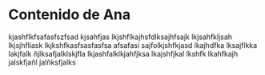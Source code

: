 # Contenido de Ana

kjashflkfsafasfszfsad
kjsahfjas
lkjshflkajhsfdlksajhfsajk
lkjsahfkljsah
lkjsjhfliask
lkjkshfkasfsasfasfsa
afsafasi
sajfolkjshfkjasd
lkajhdfka
lksajflkka
lakjfalk
ñjlksafjalklskjfla
lkjashfalklkjahfjksa
lkajshfjkal
lkshfk
lkahfkajh
jalskfjañl
jalñksfjalks
